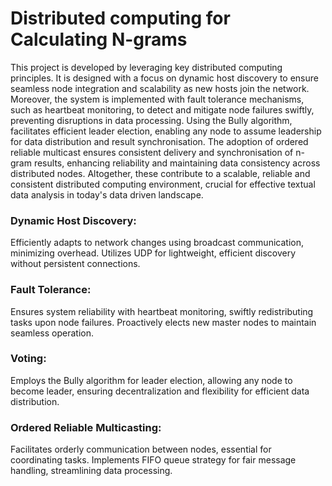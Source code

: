 # Distributed computing for Calculating N-grams

This project is developed by leveraging key distributed computing principles. It is designed with a focus on
dynamic host discovery to ensure seamless node integration and scalability as new hosts join the network. Moreover,
the system is implemented with fault tolerance mechanisms, such as heartbeat monitoring, to detect and mitigate
node failures swiftly, preventing disruptions in data processing. Using the Bully
algorithm, facilitates efficient leader election, enabling any node to assume leadership for data distribution and
result synchronisation. The adoption of ordered reliable multicast ensures consistent delivery and synchronisation of
n-gram results, enhancing reliability and maintaining data consistency across distributed nodes. Altogether, these
contribute to a scalable, reliable and consistent distributed computing environment, crucial for effective textual data
analysis in today's data driven landscape.

### Dynamic Host Discovery:
Efficiently adapts to network changes using broadcast communication, minimizing overhead. Utilizes UDP for lightweight, efficient discovery without persistent connections.

### Fault Tolerance:
Ensures system reliability with heartbeat monitoring, swiftly redistributing tasks upon node failures. Proactively elects new master nodes to maintain seamless operation.

### Voting:
Employs the Bully algorithm for leader election, allowing any node to become leader, ensuring decentralization and flexibility for efficient data distribution.

### Ordered Reliable Multicasting:
Facilitates orderly communication between nodes, essential for coordinating tasks. Implements FIFO queue strategy for fair message handling, streamlining data processing.